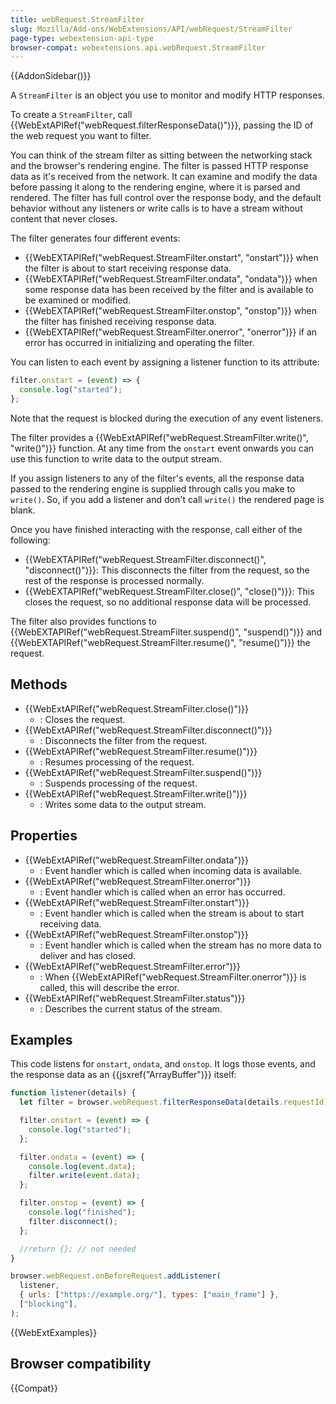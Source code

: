 ```yaml
---
title: webRequest.StreamFilter
slug: Mozilla/Add-ons/WebExtensions/API/webRequest/StreamFilter
page-type: webextension-api-type
browser-compat: webextensions.api.webRequest.StreamFilter
---
```


{{AddonSidebar()}}

A `StreamFilter` is an object you use to monitor and modify HTTP responses.

To create a `StreamFilter`, call {{WebExtAPIRef("webRequest.filterResponseData()")}}, passing the ID of the web request you want to filter.

You can think of the stream filter as sitting between the networking stack and the browser's rendering engine. The filter is passed HTTP response data as it's received from the network. It can examine and modify the data before passing it along to the rendering engine, where it is parsed and rendered. The filter has full control over the response body, and the default behavior without any listeners or write calls is to have a stream without content that never closes.

The filter generates four different events:

- {{WebEXTAPIRef("webRequest.StreamFilter.onstart", "onstart")}} when the filter is about to start receiving response data.
- {{WebEXTAPIRef("webRequest.StreamFilter.ondata", "ondata")}} when some response data has been received by the filter and is available to be examined or modified.
- {{WebEXTAPIRef("webRequest.StreamFilter.onstop", "onstop")}} when the filter has finished receiving response data.
- {{WebEXTAPIRef("webRequest.StreamFilter.onerror", "onerror")}} if an error has occurred in initializing and operating the filter.

You can listen to each event by assigning a listener function to its attribute:

```js
filter.onstart = (event) => {
  console.log("started");
};
```

Note that the request is blocked during the execution of any event listeners.

The filter provides a {{WebExtAPIRef("webRequest.StreamFilter.write()", "write()")}} function. At any time from the `onstart` event onwards you can use this function to write data to the output stream.

If you assign listeners to any of the filter's events, all the response data passed to the rendering engine is supplied through calls you make to `write()`. So, if you add a listener and don't call `write()` the rendered page is blank.

Once you have finished interacting with the response, call either of the following:

- {{WebEXTAPIRef("webRequest.StreamFilter.disconnect()", "disconnect()")}}: This disconnects the filter from the request, so the rest of the response is processed normally.
- {{WebEXTAPIRef("webRequest.StreamFilter.close()", "close()")}}: This closes the request, so no additional response data will be processed.

The filter also provides functions to {{WebEXTAPIRef("webRequest.StreamFilter.suspend()", "suspend()")}} and {{WebEXTAPIRef("webRequest.StreamFilter.resume()", "resume()")}} the request.

## Methods

- {{WebExtAPIRef("webRequest.StreamFilter.close()")}}
  - : Closes the request.
- {{WebExtAPIRef("webRequest.StreamFilter.disconnect()")}}
  - : Disconnects the filter from the request.
- {{WebExtAPIRef("webRequest.StreamFilter.resume()")}}
  - : Resumes processing of the request.
- {{WebExtAPIRef("webRequest.StreamFilter.suspend()")}}
  - : Suspends processing of the request.
- {{WebExtAPIRef("webRequest.StreamFilter.write()")}}
  - : Writes some data to the output stream.

## Properties

- {{WebExtAPIRef("webRequest.StreamFilter.ondata")}}
  - : Event handler which is called when incoming data is available.
- {{WebExtAPIRef("webRequest.StreamFilter.onerror")}}
  - : Event handler which is called when an error has occurred.
- {{WebExtAPIRef("webRequest.StreamFilter.onstart")}}
  - : Event handler which is called when the stream is about to start receiving data.
- {{WebExtAPIRef("webRequest.StreamFilter.onstop")}}
  - : Event handler which is called when the stream has no more data to deliver and has closed.
- {{WebExtAPIRef("webRequest.StreamFilter.error")}}
  - : When {{WebExtAPIRef("webRequest.StreamFilter.onerror")}} is called, this will describe the error.
- {{WebExtAPIRef("webRequest.StreamFilter.status")}}
  - : Describes the current status of the stream.

## Examples

This code listens for `onstart`, `ondata`, and `onstop`. It logs those events, and the response data as an {{jsxref("ArrayBuffer")}} itself:

```js
function listener(details) {
  let filter = browser.webRequest.filterResponseData(details.requestId);

  filter.onstart = (event) => {
    console.log("started");
  };

  filter.ondata = (event) => {
    console.log(event.data);
    filter.write(event.data);
  };

  filter.onstop = (event) => {
    console.log("finished");
    filter.disconnect();
  };

  //return {}; // not needed
}

browser.webRequest.onBeforeRequest.addListener(
  listener,
  { urls: ["https://example.org/"], types: ["main_frame"] },
  ["blocking"],
);
```

{{WebExtExamples}}

## Browser compatibility

{{Compat}}
